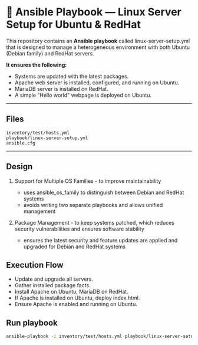 # 📜 Ansible Playbook — Linux Server Setup for Ubuntu & RedHat

This repository contains an **Ansible playbook** called linux-server-setup.yml that is designed to manage a heterogeneous environment with both Ubuntu (Debian family) and RedHat servers.

**It ensures the following:**

* Systems are updated with the latest packages.
* Apache web server is installed, configured, and running on Ubuntu.
* MariaDB server is installed on RedHat.
* A simple "Hello world" webpage is deployed on Ubuntu.

---

## Files
```
inventory/test/hosts.yml
playbook/linux-server-setup.yml
ansible.cfg
```

---

## Design
1. Support for Multiple OS Families - to improve maintainability
    - uses ansible_os_family to distinguish between Debian and RedHat systems
    - avoids writing two separate playbooks and allows unified management

2. Package Management - to keep systems patched, which reduces security vulnerabilities and ensures software stability
    - ensures the latest security and feature updates are applied and upgraded for Debian and RedHat systems

## Execution Flow
- Update and upgrade all servers.
- Gather installed package facts.
- Install Apache on Ubuntu, MariaDB on RedHat.
- If Apache is installed on Ubuntu, deploy index.html.
- Ensure Apache is enabled and running on Ubuntu.

## Run playbook
```bash
ansible-playbook -i inventory/test/hosts.yml playbook/linux-server-setup.yml
```

